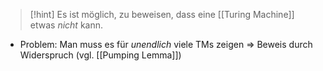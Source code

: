 > [!hint] Es ist möglich, zu beweisen, dass eine [[Turing Machine]] etwas _nicht_ kann.

- Problem: Man muss es für _unendlich_ viele TMs zeigen => Beweis durch Widerspruch
(vgl. [[Pumping Lemma]])




